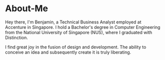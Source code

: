 # About-Me

Hey there, I'm Benjamin, a Technical Business Analyst employed at Accenture in Singapore. I hold a Bachelor's degree in Computer Engineering from the National University of Singapore (NUS), where I graduated with Distinction.

I find great joy in the fusion of design and development. The ability to conceive an idea and subsequently create it is truly liberating.
